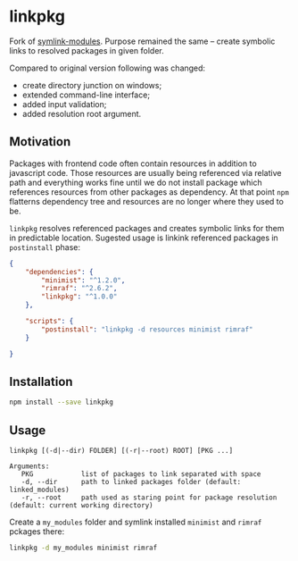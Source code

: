 # linkpkg
Fork of [symlink-modules](https://github.com/adius/symlink-modules). 
Purpose remained the same – create symbolic links to resolved packages in given folder. 

Compared to original version following was changed:
* create directory junction on windows;
* extended command-line interface;
* added input validation;
* added resolution root argument.

## Motivation
Packages with frontend code often contain resources in addition to javascript code. Those resources are usually being referenced via relative path and everything works fine until we do not install package which references resources from other packages as dependency. At that point `npm` flatterns dependency tree and resources are no longer where they used to be. 

`linkpkg` resolves referenced packages and creates symbolic links for them in predictable location. Sugested usage is linkink referenced packages in `postinstall` phase:

```json
{
	"dependencies": {
		"minimist": "^1.2.0",
		"rimraf": "^2.6.2",
		"linkpkg": "^1.0.0"
	},

	"scripts": {
		"postinstall": "linkpkg -d resources minimist rimraf"
	}

}
```

## Installation
```sh
npm install --save linkpkg
```

## Usage

```
linkpkg [(-d|--dir) FOLDER] [(-r|--root) ROOT] [PKG ...]

Arguments:
   PKG            list of packages to link separated with space
   -d, --dir      path to linked packages folder (default: linked_modules)
   -r, --root     path used as staring point for package resolution (default: current working directory)
```

Create a `my_modules` folder and symlink installed `minimist` and `rimraf` pckages there:
```sh
linkpkg -d my_modules minimist rimraf
```
